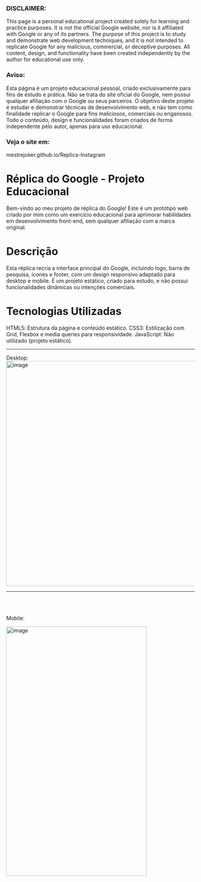 <h3>DISCLAIMER:</h3>
This page is a personal educational project created solely for learning and practice purposes. It is not the official Google website, nor is it affiliated with Google or any of its partners. The purpose of this project is to study and demonstrate web development techniques, and it is not intended to replicate Google for any malicious, commercial, or deceptive purposes. All content, design, and functionality have been created independently by the author for educational use only.

<h3>Aviso:</h3>
Esta página é um projeto educacional pessoal, criado exclusivamente para fins de estudo e prática. Não se trata do site oficial do Google, nem possui qualquer afiliação com o Google ou seus parceiros. O objetivo deste projeto é estudar e demonstrar técnicas de desenvolvimento web, e não tem como finalidade replicar o Google para fins maliciosos, comerciais ou enganosos. Todo o conteúdo, design e funcionalidades foram criados de forma independente pelo autor, apenas para uso educacional.

<h3>Veja o site em:</h3>
<p>mestrejoker.github.io/Replica-Instagram</p>

<h1>Réplica do Google - Projeto Educacional</h1>
Bem-vindo ao meu projeto de réplica do Google! Este é um protótipo web criado por mim como um exercício educacional para aprimorar habilidades em desenvolvimento front-end, sem qualquer afiliação com a marca original.

<h1>Descrição</h1>
Esta réplica recria a interface principal do Google, incluindo logo, barra de pesquisa, ícones e footer, com um design responsivo adaptado para desktop e mobile. É um projeto estático, criado para estudo, e não possui funcionalidades dinâmicas ou intenções comerciais.

<h1>Tecnologias Utilizadas</h1>
HTML5: Estrutura da página e conteúdo estático.
CSS3: Estilização com Grid, Flexbox e media queries para responsividade.
JavaScript: Não utilizado (projeto estático).
<hr>
Desktop:
<br>
<img width="1234" height="602" alt="image" src="https://github.com/user-attachments/assets/b0f1f1fb-9d9c-49c4-a23e-c29ccd07c46e" />
<hr>
<br><br>
<p>Mobile:</p>
<img width="375" height="667" alt="image" src="https://github.com/user-attachments/assets/1ecf0eb7-885c-48ae-8cbf-f2e88b13215c" />
</center>
